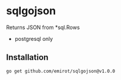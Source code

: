 # sqlgojson

Returns JSON from *sql.Rows

- postgresql only

## Installation

```
go get github.com/emirot/sqlgojson@v1.0.0
```
